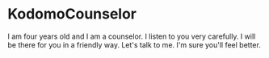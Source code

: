 # KodomoCounselor
I am four years old and I am a counselor. I listen to you very carefully. I will be there for you in a friendly way. Let's talk to me. I'm sure you'll feel better.
